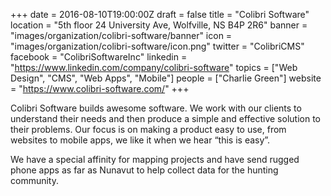 +++
date = 2016-08-10T19:00:00Z
draft = false
title = "Colibri Software"
location = "5th floor 24 University Ave, Wolfville, NS B4P 2R6"
banner = "images/organization/colibri-software/banner"
icon = "images/organization/colibri-software/icon.png"
twitter = "ColibriCMS"
facebook = "ColibriSoftwareInc"
linkedin = "https://www.linkedin.com/company/colibri-software"
topics = ["Web Design", "CMS", "Web Apps", "Mobile"]
people = ["Charlie Green"]
website = "https://www.colibri-software.com/"
+++

Colibri Software builds awesome software. We work with our clients to understand their needs and then produce a simple and effective solution to their problems. Our focus is on making a product easy to use, from websites to mobile apps, we like it when we hear “this is easy”.

We have a special affinity for mapping projects and have send rugged phone apps as far as Nunavut to help collect data for the hunting community.
